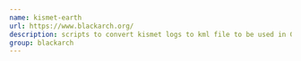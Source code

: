 ```yaml
---
name: kismet-earth
url: https://www.blackarch.org/
description: scripts to convert kismet logs to kml file to be used in Google Earth. URL : https://www.blackarch.org/ Groups : blackarch blackarch-wireless
group: blackarch
---
```

